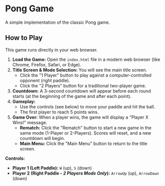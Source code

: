 # Pong Game
A simple implementation of the classic Pong game.

## How to Play

This game runs directly in your web browser.

1.  **Load the Game:** Open the `index.html` file in a modern web browser (like Chrome, Firefox, Safari, or Edge).
2.  **Title Screen & Mode Selection:** You will see the main title screen.
    *   Click the "1 Player" button to play against a computer-controlled opponent (right paddle).
    *   Click the "2 Players" button for a traditional two-player game.
3.  **Countdown:** A 3-second countdown will appear before each round starts (at the beginning of the game and after each point).
4.  **Gameplay:**
    *   Use the controls (see below) to move your paddle and hit the ball.
    *   The first player to reach 5 points wins.
5.  **Game Over:** When a player wins, the game will display a "Player X Wins!" message.
    *   **Rematch:** Click the "Rematch" button to start a new game in the same mode (1-Player or 2-Players). Scores will reset, and a new countdown will begin.
    *   **Main Menu:** Click the "Main Menu" button to return to the title screen.

**Controls:**
*   **Player 1 (Left Paddle):** `W` (up), `S` (down)
*   **Player 2 (Right Paddle - *2 Players Mode Only*):** `ArrowUp` (up), `ArrowDown` (down)
